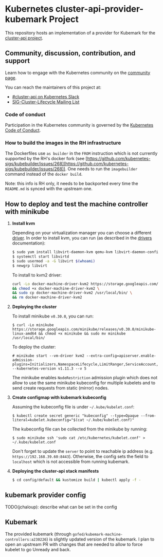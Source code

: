 # Kubernetes cluster-api-provider-kubemark Project

This repository hosts an implementation of a provider for Kubemark for the [cluster-api project](https://sigs.k8s.io/cluster-api).

## Community, discussion, contribution, and support

Learn how to engage with the Kubernetes community on the [community page](http://kubernetes.io/community/).

You can reach the maintainers of this project at:

- [#cluster-api on Kubernetes Slack](http://slack.k8s.io/messages/cluster-api)
- [SIG-Cluster-Lifecycle Mailing List](https://groups.google.com/forum/#!forum/kubernetes-sig-cluster-lifecycle)

### Code of conduct

Participation in the Kubernetes community is governed by the [Kubernetes Code of Conduct](code-of-conduct.md).

### How to build the images in the RH infrastructure
The Dockerfiles use `as builder` in the `FROM` instruction which is not currently supported
by the RH's docker fork (see [https://github.com/kubernetes-sigs/kubebuilder/issues/268](https://github.com/kubernetes-sigs/kubebuilder/issues/268)).
One needs to run the `imagebuilder` command instead of the `docker build`.

Note: this info is RH only, it needs to be backported every time the `README.md` is synced with the upstream one.

## How to deploy and test the machine controller with minikube

1. **Install kvm**

    Depending on your virtualization manager you can choose a different [driver](https://github.com/kubernetes/minikube/blob/master/docs/drivers.md).
    In order to install kvm, you can run (as described in the [drivers](https://github.com/kubernetes/minikube/blob/master/docs/drivers.md#kvm2-driver) documentation):

    ```sh
    $ sudo yum install libvirt-daemon-kvm qemu-kvm libvirt-daemon-config-network
    $ systemctl start libvirtd
    $ sudo usermod -a -G libvirt $(whoami)
    $ newgrp libvirt
    ```

    To install to kvm2 driver:

    ```sh
    curl -Lo docker-machine-driver-kvm2 https://storage.googleapis.com/minikube/releases/latest/docker-machine-driver-kvm2 \
    && chmod +x docker-machine-driver-kvm2 \
    && sudo cp docker-machine-driver-kvm2 /usr/local/bin/ \
    && rm docker-machine-driver-kvm2
    ```

2. **Deploying the cluster**

    To install minikube `v0.30.0`, you can run:

    ```sg
    $ curl -Lo minikube https://storage.googleapis.com/minikube/releases/v0.30.0/minikube-linux-amd64 && chmod +x minikube && sudo mv minikube /usr/local/bin/
    ```

    To deploy the cluster:

    ```
    # minikube start --vm-driver kvm2 --extra-config=apiserver.enable-admission-plugins=Initializers,NamespaceLifecycle,LimitRanger,ServiceAccount,DefaultStorageClass,DefaultTolerationSeconds,MutatingAdmissionWebhook,ValidatingAdmissionWebhook,ResourceQuota --kubernetes-version v1.11.3 --v 5
    ```

    The minikube enables `NodeRestriction` admission plugin which does not allow to use the same minikube kubeconfig for multiple kubelets
    and to send create requests from static (mirror) nodes.

3. **Create configmap with kubemark kubeconfig**

    Assuming the kubeconfig file is under `~/.kube/kubelet.conf`:

    ```
    $ kubectl create secret generic "kubeconfig" --type=Opaque --from-literal=kubelet.kubeconfig="$(cat ~/.kube/kubelet.conf)"
    ```

    The kubeconfig file can be collected from the minikube by running:

    ```
    $ sudo minikube ssh 'sudo cat /etc/kubernetes/kubelet.conf' > ~/.kube/kubelet.conf
    ```

    Don't forget to update the `server` to point to reachable ip address (e.g. `https://192.168.39.60:8443`).
    Otherwise, the config sets the field to `localhost` which is not accessible from running kubemark.

4. **Deploying the cluster-api stack manifests**

    ``` sh
    $ cd config/default && kustomize build | kubectl apply -f -
    ```

## kubemark provider config

TODO(jchaloup): describe what can be set in the config

## Kubemark

The provided kubemark (through `gofed/kubemark-machine-controllers:a230226`) is slightly updated version of the kubemark.
I plan to open an upstream PR with changes that are needed to allow to force kubelet to go Unready and back.
